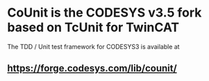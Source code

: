 # CoUnit is the CODESYS v3.5 fork based on TcUnit for TwinCAT

The TDD / Unit test framework for CODESYS3 is available at

## https://forge.codesys.com/lib/counit/
